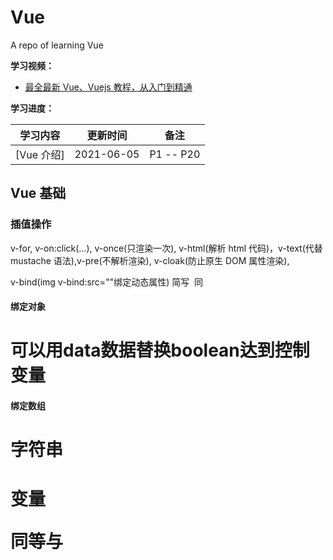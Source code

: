 # Vue

A repo of learning Vue

**学习视频：**

- [最全最新 Vue、Vuejs 教程，从入门到精通](https://www.bilibili.com/video/BV15741177Eh?p=2&spm_id_from=pageDriver)

**学习进度：**

| **学习内容** | **更新时间** | **备注**  |
| ------------ | ------------ | --------- |
| [Vue 介绍]   | 2021-06-05   | P1 -- P20 |

## Vue 基础

### 插值操作
v-for, v-on:click(...), v-once(只渲染一次), v-html(解析 html 代码)，v-text(代替 mustache 语法),v-pre(不解析渲染), v-cloak(防止原生 DOM 属性渲染),

v-bind(img v-bind:src=""绑定动态属性)
简写 <img :src=""> 同 <img v-bind:src="">

#### 绑定对象

<h1 :class="{active: true, line: false}"> 可以用data数据替换boolean达到控制变量

#### 绑定数组

<h1 :class="['active','line']">  字符串
<h1 :class="[active,line]">   变量

同等与 <h1 class="active line">
